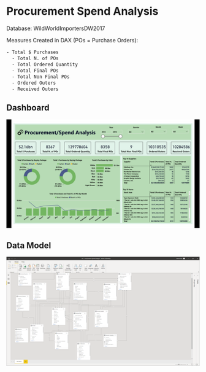 # Procurement Spend Analysis

Database: WildWorldImportersDW2017

Measures Created in DAX (POs = Purchase Orders):

    - Total $ Purchases
	  - Total N. of POs
	  - Total Ordered Quantity
	  - Total Final POs
	  - Total Non Final POs
	  - Ordered Outers
	  - Received Outers
    
## Dashboard
![alt_text](https://github.com/AFoisAnalytics/Procurement_Spend_Analysis/blob/main/141%20-%20Procurement-Spend%20Analysis.png)

## Data Model
![alt-text](https://github.com/AFoisAnalytics/Procurement_Spend_Analysis/blob/main/141%20-%20Procurement-Spend%20Analysis%20-%20Data%20Model.png)
